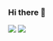 ### Hi there 👋

![](https://github-readme-stats.vercel.app/api?username=open-jj&show_icons=true&theme=dracula)
![](https://raw.githubusercontent.com/open-jj/github-stats/master/generated/languages.svg#gh-dark-mode-only)
